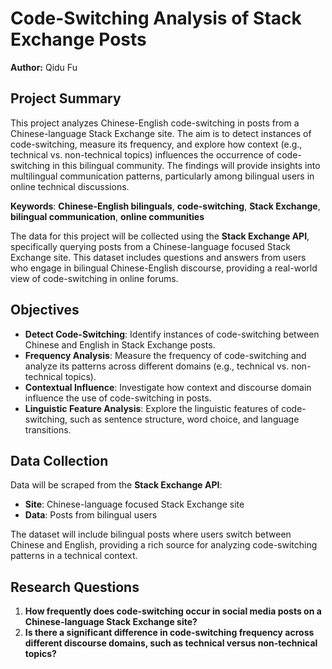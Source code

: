 # Code-Switching Analysis of Stack Exchange Posts

**Author:** Qidu Fu

## Project Summary

This project analyzes Chinese-English code-switching in posts from a Chinese-language Stack Exchange site. The aim is to detect instances of code-switching, measure its frequency, and explore how context (e.g., technical vs. non-technical topics) influences the occurrence of code-switching in this bilingual community. The findings will provide insights into multilingual communication patterns, particularly among bilingual users in online technical discussions.

**Keywords**: **Chinese-English bilinguals**, **code-switching**, **Stack Exchange**, **bilingual communication**, **online communities**

The data for this project will be collected using the **Stack Exchange API**, specifically querying posts from a Chinese-language focused Stack Exchange site. This dataset includes questions and answers from users who engage in bilingual Chinese-English discourse, providing a real-world view of code-switching in online forums.

## Objectives

- **Detect Code-Switching**: Identify instances of code-switching between Chinese and English in Stack Exchange posts.
- **Frequency Analysis**: Measure the frequency of code-switching and analyze its patterns across different domains (e.g., technical vs. non-technical topics).
- **Contextual Influence**: Investigate how context and discourse domain influence the use of code-switching in posts.
- **Linguistic Feature Analysis**: Explore the linguistic features of code-switching, such as sentence structure, word choice, and language transitions.

## Data Collection

Data will be scraped from the **Stack Exchange API**:
- **Site**: Chinese-language focused Stack Exchange site
- **Data**: Posts from bilingual users

The dataset will include bilingual posts where users switch between Chinese and English, providing a rich source for analyzing code-switching patterns in a technical context.

## Research Questions

1. **How frequently does code-switching occur in social media posts on a Chinese-language Stack Exchange site?**
2. **Is there a significant difference in code-switching frequency across different discourse domains, such as technical versus non-technical topics?**

